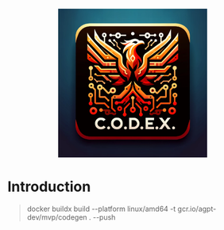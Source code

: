 <p align="center">
    <img src="docs/codex.png" alt="Image Description" width="300">
</p>

# Introduction


> docker buildx build --platform linux/amd64 -t gcr.io/agpt-dev/mvp/codegen . --push
